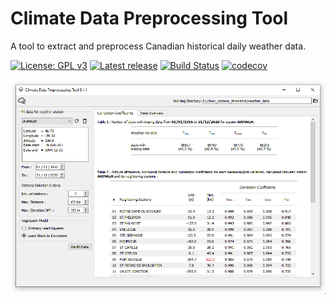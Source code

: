# Climate Data Preprocessing Tool
A tool to extract and preprocess Canadian historical daily weather data.

[![License: GPL v3](https://img.shields.io/badge/License-GPL%20v3-blue.svg)](./LICENSE)
[![Latest release](https://img.shields.io/github/release/cgq-qgc/climate-data-preprocessing-tool.svg)](https://github.com/cgq-qgc/climate-data-preprocessing-tool/releases)
[![Build Status](https://dev.azure.com/jean-sebastiengosselin/climate-data-preprocessing-tool/_apis/build/status/cgq-qgc.climate-data-preprocessing-tool?branchName=master)](https://dev.azure.com/jean-sebastiengosselin/climate-data-preprocessing-tool/_build/latest?definitionId=4&branchName=master)
[![codecov](https://codecov.io/gh/cgq-qgc/climate-data-preprocessing-tool/branch/main/graph/badge.svg?token=M6GOSEFKOZ)](https://codecov.io/gh/cgq-qgc/climate-data-preprocessing-tool)

![screenshot](./images/cdprep_screenshot.png)
